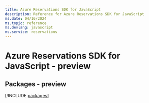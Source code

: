 ```yaml
---
title: Azure Reservations SDK for JavaScript
description: Reference for Azure Reservations SDK for JavaScript
ms.date: 04/16/2024
ms.topic: reference
ms.devlang: javascript
ms.service: reservations
---
```

# Azure Reservations SDK for JavaScript - preview
## Packages - preview
[!INCLUDE [packages](reservations-index.md)]